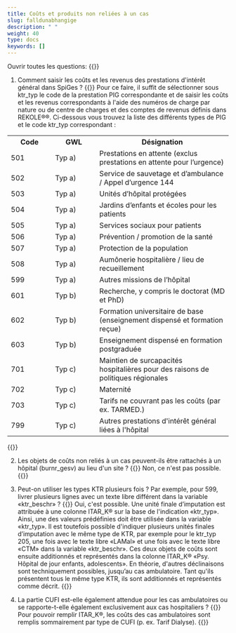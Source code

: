 ```yaml
---
title: Coûts et produits non reliées à un cas 
slug: falldunabhangige
description: " "
weight: 40
type: docs
keywords: []
---
```


Ouvrir toutes les questions: {{<collapsibleGroupCommand groupId="falldunabhangige">}}

1. Comment saisir les coûts et les revenus des prestations d'intérêt général dans SpiGes ?
{{<collapsibleBlock groupId="falldunabhangige">}}
Pour ce faire, il suffit de sélectionner sous ktr_typ le code de la prestation PIG correspondante et de saisir les coûts et les revenus correspondants à l'aide des numéros de charge par nature ou de centre de charges et des comptes de revenus définis dans REKOLE®®. Ci-dessous vous trouvez la liste des différents types de PIG et le code ktr_typ correspondant :
<table class="w-100">
  <tr>
    <th style="width:20%"> Code </div></th>
    <th> GWL </th>
    <th style="width:60%"> Désignation </th>
  </tr>
  <tr>
    <td> 501 </td>
    <td> Typ a) </td>
    <td> Prestations en attente (exclus prestations en attente pour l’urgence) </td>
  </tr>
  <tr>
    <td> 502 </td>
    <td> Typ a) </td>
    <td> Service de sauvetage et d’ambulance / Appel d’urgence 144 </td>
  </tr>
  <tr>
    <td> 503 </td>
    <td> Typ a) </td>
    <td> Unités d’hôpital protégées </td>
  </tr>
  <tr>
    <td> 504 </td>
    <td> Typ a) </td>
    <td> Jardins d’enfants et écoles pour les patients </td>
  </tr>
  <tr>
    <td> 505 </td>
    <td> Typ a) </td>
    <td> Services sociaux pour patients </td>
  </tr>
  <tr>
    <td> 506 </td>
    <td> Typ a) </td>
    <td> Prévention / promotion de la santé </td>
  </tr>
  <tr>
    <td> 507 </td>
    <td> Typ a) </td>
    <td> Protection de la population </td>
  </tr>
  <tr>
    <td> 508 </td>
    <td> Typ a) </td>
    <td> Aumônerie hospitalière / lieu de recueillement </td>
  </tr>
  <tr>
    <td> 599 </td>
    <td> Typ a) </td>
    <td> Autres missions de l’hôpital </td>
  </tr>
  <tr>
    <td> 601 </td>
    <td> Typ b) </td>
    <td> Recherche, y compris le doctorat (MD et PhD) </td>
  </tr>
  <tr>
    <td> 602 </td>
    <td> Typ b) </td>
    <td> Formation universitaire de base (enseignement dispensé et formation reçue) </td>
  </tr>
  <tr>
    <td> 603 </td>
    <td> Typ b) </td>
    <td> Enseignement dispensé en formation postgraduée </td>
  </tr>
  <tr>
    <td> 701 </td>
    <td> Typ c) </td>
    <td> Maintien de surcapacités hospitalières pour des raisons de politiques régionales </td>
  </tr>
  <tr>
    <td> 702 </td>
    <td> Typ c) </td>
    <td> Maternité </td>
  </tr>
  <tr>
    <td> 703 </td>
    <td> Typ c) </td>
    <td> Tarifs ne couvrant pas les coûts (par ex. TARMED.) </td>
  </tr>
  <tr>
    <td> 799 </td>
    <td> Typ c) </td>
    <td> Autres prestations d'intérêt général liées à l'hôpital </td>
  </tr>
</table>
{{</collapsibleBlock>}}

2. Les objets de coûts non reliés à un cas peuvent-ils être rattachés à un hôpital (burnr_gesv) au lieu d'un site ? 
{{<collapsibleBlock groupId="falldunabhangige">}}
Non, ce n'est pas possible. 
{{</collapsibleBlock>}}

3. Peut-on utiliser les types KTR plusieurs fois ? Par exemple, pour 599, livrer plusieurs lignes avec un texte libre différent dans la variable «ktr_beschr» ?
{{<collapsibleBlock groupId="falldunabhangige">}}
Oui, c'est possible. Une unité finale d’imputation est attribuée à une colonne ITAR_K® sur la base de l'indication «ktr_typ». Ainsi, une des valeurs prédéfinies doit être utilisée dans la variable «ktr_typ». Il est toutefois possible d'indiquer plusieurs unités finales d’imputation avec le même type de KTR, par exemple pour le ktr_typ 205, une fois avec le texte libre «LAMal» et une fois avec le texte libre «CTM» dans la variable «ktr_beschr». Ces deux objets de coûts sont ensuite additionnés et représentés dans la colonne ITAR_K® «Psy. Hôpital de jour enfants, adolescents». En théorie, d'autres déclinaisons sont techniquement possibles, jusqu’au cas ambulatoire. Tant qu'ils présentent tous le même type KTR, ils sont additionnés et représentés comme décrit.
{{</collapsibleBlock>}}

4. La partie CUFI est-elle également attendue pour les cas ambulatoires ou se rapporte-t-elle également exclusivement aux cas hospitaliers ?
{{<collapsibleBlock groupId="falldunabhangige">}}
Pour pouvoir remplir ITAR_K®, les coûts des cas ambulatoires sont remplis sommairement par type de CUFI (p. ex. Tarif Dialyse).
{{</collapsibleBlock>}}